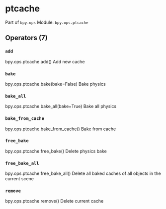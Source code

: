 # ptcache

Part of `bpy.ops`
Module: `bpy.ops.ptcache`

## Operators (7)

### `add`

bpy.ops.ptcache.add()
Add new cache

### `bake`

bpy.ops.ptcache.bake(bake=False)
Bake physics

### `bake_all`

bpy.ops.ptcache.bake_all(bake=True)
Bake all physics

### `bake_from_cache`

bpy.ops.ptcache.bake_from_cache()
Bake from cache

### `free_bake`

bpy.ops.ptcache.free_bake()
Delete physics bake

### `free_bake_all`

bpy.ops.ptcache.free_bake_all()
Delete all baked caches of all objects in the current scene

### `remove`

bpy.ops.ptcache.remove()
Delete current cache
